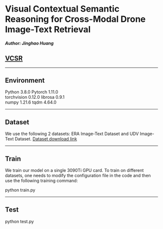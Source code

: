 # Visual Contextual Semantic Reasoning for Cross-Modal Drone Image-Text Retrieval

##### Author: Jinghao Huang 

## [VCSR](https://ieeexplore.ieee.org/document/10634572)

--------------------------
## Environment

Python 3.8.0 
Pytorch 1.11.0  
torchvision 0.12.0
librosa 0.9.1  
numpy 1.21.6
tqdm 4.64.0

--------------------------
## Dataset
We use the following 2 datasets: ERA Image-Text Dataset and UDV Image-Text Dataset. [Dataset download link](VCSR/README.md)

--------------------------
## Train

We train our model on a single 3090Ti GPU card. To train on different datasets, one needs to modify the configuration file in the code and then use the following training command:

 python train.py 

--------------------------
## Test

 python test.py

